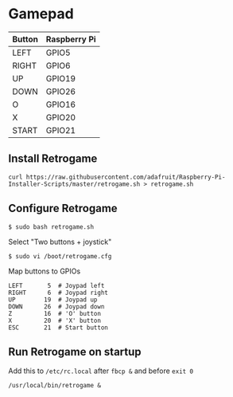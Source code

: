 # Gamepad

Button|Raspberry Pi
------|------------
LEFT  |GPIO5
RIGHT |GPIO6
UP    |GPIO19
DOWN  |GPIO26
O     |GPIO16
X     |GPIO20
START |GPIO21

## Install Retrogame

    curl https://raw.githubusercontent.com/adafruit/Raspberry-Pi-Installer-Scripts/master/retrogame.sh > retrogame.sh

## Configure Retrogame

    $ sudo bash retrogame.sh

Select "Two buttons + joystick"

    $ sudo vi /boot/retrogame.cfg

Map buttons to GPIOs

    LEFT       5  # Joypad left
    RIGHT      6  # Joypad right
    UP        19  # Joypad up
    DOWN      26  # Joypad down
    Z         16  # 'O' button
    X         20  # 'X' button
    ESC       21  # Start button

## Run Retrogame on startup

Add this to `/etc/rc.local` after `fbcp &` and before `exit 0`

    /usr/local/bin/retrogame &
